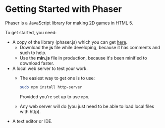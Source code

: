 # Getting Started with Phaser

Phaser is a JavaScript library for making 2D games in HTML 5.

To get started, you need:

-   A copy of the library (phaser.js) which you can get
    [here](https://phaser.io/download/stable).
    -   Download the **js** file while developing, because it has comments and
        such to help.
    -   Use the **min.js** file in production, because it's been minified to
        download faster.
-   A local web server to test your work.
    -   The easiest way to get one is to use:
    
        ```bash
        sudo npm install http-server
        ```
        
        Provided you're set up to use `npm`.
    -   Any web server will do (you just need to be able to load local files
        with http).
-   A text editor or IDE.

<!--
0---|--10|----|--20|----|--30|----|--40|----|--50|----|--60|----|--70|----|--80|
-->
